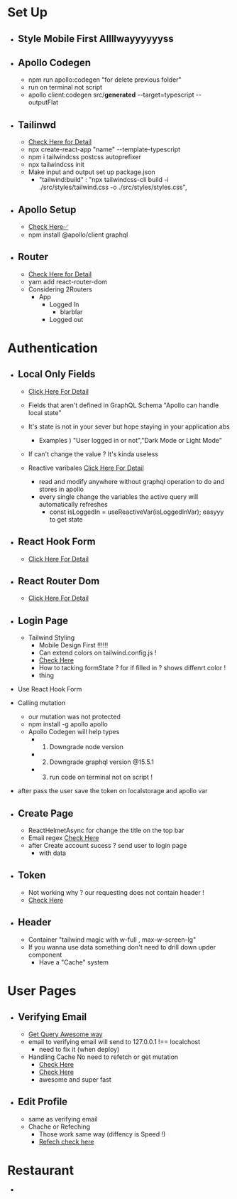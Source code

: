 # Set Up

- ## Style Mobile First Allllwayyyyyyss

- ## Apollo Codegen
  - npm run apollo:codegen "for delete previous folder"
  - run on terminal not script
  - apollo client:codegen src/**generated** --target=typescript --outputFlat
- ## Tailinwd

  - [Check Here for Detail](https://tailwindcss.com/docs/guides/create-react-app)
  - npx create-react-app "name" --template-typescript
  - npm i tailwindcss postcss autoprefixer
  - npx tailwindcss init
  - Make input and output set up package.json
    - "tailwind:build" : "npx tailwindcss-cli build -i ./src/styles/tailwind.css -o ./src/styles/styles.css",

- ## Apollo Setup

  - [Check Here✅](https://www.apollographql.com/docs/react/get-started/)
  - npm install @apollo/client graphql

- ## Router
  - [Check Here for Detail](https://v5.reactrouter.com/web/guides/quick-start)
  - yarn add react-router-dom
  - Considering 2Routers
    - App
      - Logged In
        - blarblar
      - Logged out

# Authentication

- ## Local Only Fields

  - [Click Here For Detail](https://www.apollographql.com/docs/react/local-state/managing-state-with-field-policies/)
  - Fields that aren't defined in GraphQL Schema "Apollo can handle local state"
  - It's state is not in your sever but hope staying in your application.abs

    - Examples ) "User logged in or not","Dark Mode or Light Mode"

  - If can't change the value ? It's kinda useless
  - Reactive varibales [Click Here For Detail](https://www.apollographql.com/docs/react/local-state/reactive-variables/)
    - read and modify anywhere without graphql operation to do and stores in apollo
    - every single change the variables the active query will automatically refreshes
      - const isLoggedIn = useReactiveVar(isLoggedInVar); easyyy to get state

- ## React Hook Form

  - [Click Here For Detail](https://react-hook-form.com/ts)

- ## React Router Dom

  - [Click Here For Detail](https://reactrouter.com/docs/en/v6)

- ## Login Page

  - Tailwind Styling
    - Mobile Design First !!!!!!
    - Can extend colors on tailwind.config.js !
    - [Check Here](https://tailwindcss.com/docs/customizing-colors#adding-additional-colors)
    - How to tacking formState ? for if filled in ? shows diffenrt color !
    - thing

- Use React Hook Form
- Calling mutation

  - our mutation was not protected
  - npm install -g apollo apollo
  - Apollo Codegen will help types
    - 1. Downgrade node version
    - 2. Downgrade graphql version @15.5.1
    - 3. run code on terminal not on script !

- after pass the user save the token on localstorage and apollo var

- ## Create Page

  - ReactHelmetAsync for change the title on the top bar
  - Email regex [Check Here](https://emailregex.com/)
  - after Create account sucess ? send user to login page
    - with data

- ## Token

  - Not working why ? our requesting does not contain header !
  - [Check Here](https://www.apollographql.com/docs/react/networking/authentication/)

- ## Header
  - Container "tailwind magic with w-full , max-w-screen-lg"
  - If you wanna use data something don't need to drill down upder component
    - Have a "Cache" system

# User Pages

- ## Verifying Email

  - [Get Query Awesome way](https://reactrouter.com/web/example/query-parameters)
  - email to verifying email will send to 127.0.0.1 !== localchost
    - need to fix it (when deploy)
  - Handling Cache No need to refetch or get mutation
    - [Check Here](https://www.apollographql.com/docs/react/caching/cache-interaction/)
    - [Check Here](https://www.apollographql.com/docs/react/caching/cache-interaction/#writefragment)
    - awesome and super fast

- ## Edit Profile
  - same as verifying email
  - Chache or Refeching
    - Those work same way (diffency is Speed !)
    - [Refech check here](https://www.apollographql.com/docs/react/data/queries/#refetching)

# Restaurant

-
